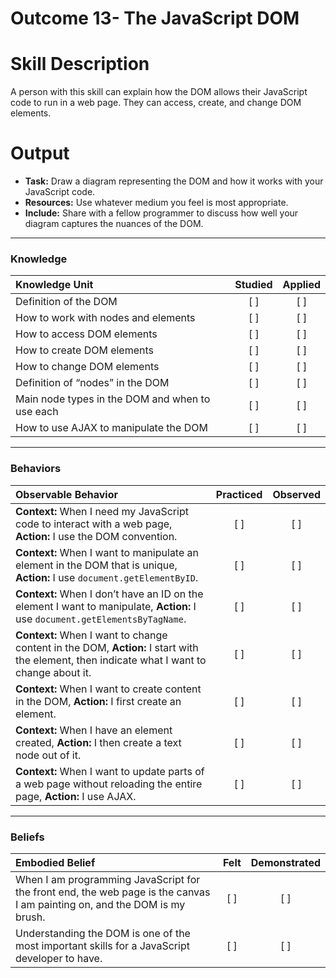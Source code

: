 # Outcome 13- The JavaScript DOM

# Skill Description
A person with this skill can explain how the DOM allows their JavaScript code to run in a web page. They can access, create, and change DOM elements. 

# Output
- **Task:** Draw a diagram representing the DOM and how it works with your JavaScript code. 
- **Resources:** Use whatever medium you feel is most appropriate.
- **Include:** Share with a fellow programmer to discuss how well your diagram captures the nuances of the DOM.

-------

### Knowledge

| Knowledge Unit   |      Studied      | Applied |
|:-------------|:------------------:|:--------:|
| Definition of the DOM | [ ] | [ ] |
| How to work with nodes and elements | [ ] | [ ] |
| How to access DOM elements | [ ] | [ ] |
| How to create DOM elements | [ ] | [ ] |
| How to change DOM elements | [ ] | [ ] |
| Definition of “nodes” in the DOM | [ ] | [ ] |
| Main node types in the DOM and when to use each | [ ] | [ ] |
| How to use AJAX to manipulate the DOM | [ ] | [ ] |


-------

### Behaviors

| Observable Behavior   |      Practiced      | Observed |
|:-------------|:------------------:|:--------:|
| **Context:** When I need my JavaScript code to interact with a web page, **Action:** I use the DOM convention. | [ ] | [ ] |
| **Context:** When I want to manipulate an element in the DOM that is unique, **Action:** I use `document.getElementByID`. | [ ] | [ ] |
| **Context:** When I don’t have an ID on the element I want to manipulate, **Action:** I use `document.getElementsByTagName`. | [ ] | [ ] |
| **Context:** When I want to change content in the DOM, **Action:** I start with the element, then indicate what I want to change about it. | [ ] | [ ] |
| **Context:** When I want to create content in the DOM, **Action:** I first create an element. | [ ] | [ ] |
| **Context:** When I have an element created, **Action:** I then create a text node out of it. | [ ] | [ ] |
| **Context:** When I want to update parts of a web page without reloading the entire page, **Action:** I use AJAX. | [ ] | [ ] |


-------

### Beliefs

| Embodied Belief   |      Felt      | Demonstrated |
|:-------------|:------------------:|:--------:|
| When I am programming JavaScript for the front end, the web page is the canvas I am painting on, and the DOM is my brush. | [ ] | [ ] |
| Understanding the DOM is one of the most important skills for a JavaScript developer to have. | [ ] | [ ] |

